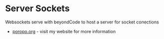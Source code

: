 # Server Sockets
Websockets serve with beyondCode to host a server for socket conections



- [poropo.org](https://breakdance.github.io/breakdance/) - visit my website for more information

   
